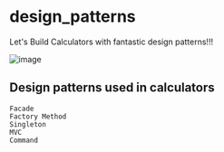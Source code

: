 # design_patterns
Let's Build Calculators with fantastic design patterns!!!

![image](https://user-images.githubusercontent.com/65960990/144058826-667172cb-5653-4a42-a187-a386e03b00a8.png)


## Design patterns used in calculators
```
Facade
Factory Method
Singleton
MVC
Command
```
